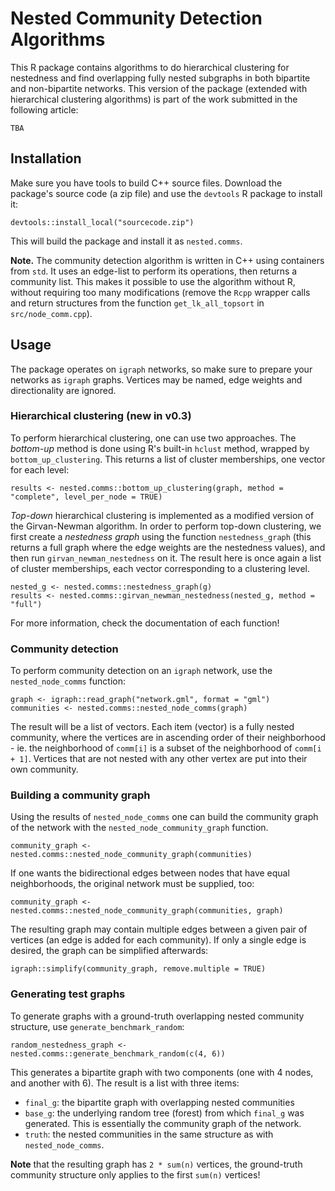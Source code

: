 # Nested Community Detection Algorithms
This R package contains algorithms to do hierarchical clustering for nestedness and find overlapping fully nested subgraphs in both bipartite and non-bipartite networks. This version of the package (extended with hierarchical clustering algorithms) is part of the work submitted in the following article:

```
TBA
```

## Installation
Make sure you have tools to build C++ source files. Download the package's source code (a zip file) and use the `devtools` R package to install it:

```{r}
devtools::install_local("sourcecode.zip")
```

This will build the package and install it as `nested.comms`.

**Note.** The community detection algorithm is written in C++ using containers from `std`. It uses an edge-list to perform its operations, then returns a community list. This makes it possible to use the algorithm without R, without requiring too many modifications (remove the `Rcpp` wrapper calls and return structures from the function `get_lk_all_topsort` in `src/node_comm.cpp`).

## Usage
The package operates on `igraph` networks, so make sure to prepare your networks as `igraph` graphs. Vertices may be named, edge weights and directionality are ignored.

### Hierarchical clustering (new in v0.3)
To perform hierarchical clustering, one can use two approaches. The _bottom-up_ method is done using R's built-in `hclust` method, wrapped by `bottom_up_clustering`. This returns a list of cluster memberships, one vector for each level:

```{r}
results <- nested.comms::bottom_up_clustering(graph, method = "complete", level_per_node = TRUE)
```

_Top-down_ hierarchical clustering is implemented as a modified version of the Girvan-Newman algorithm. In order to perform top-down clustering, we first create a _nestedness graph_ using the function `nestedness_graph` (this returns a full graph where the edge weights are the nestedness values), and then run `girvan_newman_nestedness` on it. The result here is once again a list of cluster memberships, each vector corresponding to a clustering level.

```{r}
nested_g <- nested.comms::nestedness_graph(g)
results <- nested.comms::girvan_newman_nestedness(nested_g, method = "full")
```

For more information, check the documentation of each function!

### Community detection
To perform community detection on an `igraph` network, use the `nested_node_comms` function:

```{r}
graph <- igraph::read_graph("network.gml", format = "gml")
communities <- nested.comms::nested_node_comms(graph)
```

The result will be a list of vectors. Each item (vector) is a fully nested community, where the vertices are in ascending order of their neighborhood - ie. the neighborhood of `comm[i]` is a subset of the neighborhood of `comm[i + 1]`. Vertices that are not nested with any other vertex are put into their own community.

### Building a community graph
Using the results of `nested_node_comms` one can build the community graph of the network with the `nested_node_community_graph` function.

```{r}
community_graph <- nested.comms::nested_node_community_graph(communities)
```

If one wants the bidirectional edges between nodes that have equal neighborhoods, the original network must be supplied, too:

```{r}
community_graph <- nested.comms::nested_node_community_graph(communities, graph)
```

The resulting graph may contain multiple edges between a given pair of vertices (an edge is added for each community). If only a single edge is desired, the graph can be simplified afterwards:

```{r}
igraph::simplify(community_graph, remove.multiple = TRUE)
```

### Generating test graphs
To generate graphs with a ground-truth overlapping nested community structure, use `generate_benchmark_random`:

```{r}
random_nestedness_graph <- nested.comms::generate_benchmark_random(c(4, 6))
```

This generates a bipartite graph with two components (one with 4 nodes, and another with 6). The result is a list with three items:

* `final_g`: the bipartite graph with overlapping nested communities
* `base_g`: the underlying random tree (forest) from which `final_g` was generated. This is essentially the community graph of the network.
* `truth`: the nested communities in the same structure as with `nested_node_comms`.

**Note** that the resulting graph has `2 * sum(n)` vertices, the ground-truth community structure only applies to the first `sum(n)` vertices!